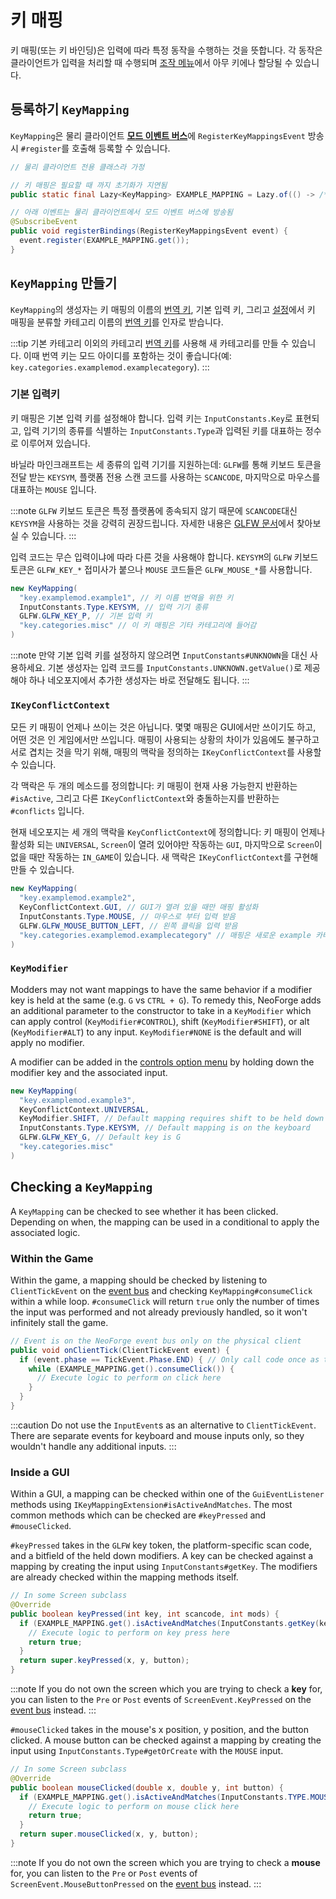 # 키 매핑

키 매핑(또는 키 바인딩)은 입력에 따라 특정 동작을 수행하는 것을 뜻합니다. 각 동작은 클라이언트가 입력을 처리할 때 수행되며 [조작 메뉴][controls]에서 아무 키에나 할당될 수 있습니다.

## 등록하기 `KeyMapping`

`KeyMapping`은 물리 클라이언트 [**모드 이벤트 버스**][eventbus]에 `RegisterKeyMappingsEvent` 방송시 `#register`를 호출해 등록할 수 있습니다.

```java
// 물리 클라이언트 전용 클래스라 가정

// 키 매핑은 필요할 때 까지 초기화가 지연됨
public static final Lazy<KeyMapping> EXAMPLE_MAPPING = Lazy.of(() -> /*...*/);

// 아래 이벤트는 물리 클라이언트에서 모드 이벤트 버스에 방송됨
@SubscribeEvent
public void registerBindings(RegisterKeyMappingsEvent event) {
  event.register(EXAMPLE_MAPPING.get());
}
```

## `KeyMapping` 만들기

`KeyMapping`의 생성자는 키 매핑의 이름의 [번역 키][tk], 기본 입력 키, 그리고 [설정][controls]에서 키 매핑을 분류할 카테고리 이름의 [번역 키][tk]를 인자로 받습니다.

:::tip
기본 카테고리 이외의 카테고리 [번역 키][tk]를 사용해 새 카테고리를 만들 수 있습니다. 이때 번역 키는 모드 아이디를 포함하는 것이 좋습니다(예: `key.categories.examplemod.examplecategory`).
:::

### 기본 입력키

키 매핑은 기본 입력 키를 설정해야 합니다. 입력 키는 `InputConstants.Key`로 표현되고, 입력 기기의 종류를 식별하는 `InputConstants.Type`과 입력된 키를 대표하는 정수로 이루어져 있습니다.

바닐라 마인크래프트는 세 종류의 입력 기기를 지원하는데: `GLFW`를 통해 키보드 토큰을 전달 받는 `KEYSYM`, 플랫폼 전용 스캔 코드를 사용하는 `SCANCODE`, 마지막으로 마우스를 대표하는 `MOUSE` 입니다.

:::note
`GLFW` 키보드 토큰은 특정 플랫폼에 종속되지 않기 때문에 `SCANCODE`대신 `KEYSYM`을 사용하는 것을 강력히 권장드립니다. 자세한 내용은 [GLFW 문서][keyinput]에서 찾아보실 수 있습니다.
:::

입력 코드는 무슨 입력이냐에 따라 다른 것을 사용해야 합니다. `KEYSYM`의 `GLFW` 키보드 토큰은 `GLFW_KEY_*` 접미사가 붙으나 `MOUSE` 코드들은 `GLFW_MOUSE_*`를 사용합니다.

```java
new KeyMapping(
  "key.examplemod.example1", // 키 이름 번역을 위한 키
  InputConstants.Type.KEYSYM, // 입력 기기 종류
  GLFW.GLFW_KEY_P, // 기본 입력 키
  "key.categories.misc" // 이 키 매핑은 기타 카테고리에 들어감
)
```

:::note
만약 기본 입력 키를 설정하지 않으려면 `InputConstants#UNKNOWN`을 대신 사용하세요. 기본 생성자는 입력 코드를 `InputConstants.UNKNOWN.getValue()`로 제공해야 하나 네오포지에서 추가한 생성자는 바로 전달해도 됩니다.
:::

### `IKeyConflictContext`

모든 키 매핑이 언제나 쓰이는 것은 아닙니다. 몇몇 매핑은 GUI에서만 쓰이기도 하고, 어떤 것은 인 게임에서만 쓰입니다. 매핑이 사용되는 상황의 차이가 있음에도 불구하고 서로 겹치는 것을 막기 위해, 매핑의 맥락을 정의하는 `IKeyConflictContext`를 사용할 수 있습니다.

각 맥락은 두 개의 메소드를 정의합니다: 키 매핑이 현재 사용 가능한지 반환하는 `#isActive`, 그리고 다른 `IKeyConflictContext`와 충돌하는지를 반환하는 `#conflicts` 입니다.

현재 네오포지는 세 개의 맥락을 `KeyConflictContext`에 정의합니다: 키 매핑이 언제나 활성화 되는 `UNIVERSAL`, `Screen`이 열려 있어야만 작동하는 `GUI`, 마지막으로 `Screen`이 없을 때만 작동하는 `IN_GAME`이 있습니다. 새 맥락은 `IKeyConflictContext`를 구현해 만들 수 있습니다.

```java
new KeyMapping(
  "key.examplemod.example2",
  KeyConflictContext.GUI, // GUI가 열려 있을 때만 매핑 활성화
  InputConstants.Type.MOUSE, // 마우스로 부터 입력 받음
  GLFW.GLFW_MOUSE_BUTTON_LEFT, // 왼쪽 클릭을 입력 받음
  "key.categories.examplemod.examplecategory" // 매핑은 새로운 example 카테고리에 분류함
)
```

### `KeyModifier`

Modders may not want mappings to have the same behavior if a modifier key is held at the same (e.g. `G` vs `CTRL + G`). To remedy this, NeoForge adds an additional parameter to the constructor to take in a `KeyModifier` which can apply control (`KeyModifier#CONTROL`), shift (`KeyModifier#SHIFT`), or alt (`KeyModifier#ALT`) to any input. `KeyModifier#NONE` is the default and will apply no modifier.

A modifier can be added in the [controls option menu][controls] by holding down the modifier key and the associated input.

```java
new KeyMapping(
  "key.examplemod.example3",
  KeyConflictContext.UNIVERSAL,
  KeyModifier.SHIFT, // Default mapping requires shift to be held down
  InputConstants.Type.KEYSYM, // Default mapping is on the keyboard
  GLFW.GLFW_KEY_G, // Default key is G
  "key.categories.misc"
)
```

## Checking a `KeyMapping`

A `KeyMapping` can be checked to see whether it has been clicked. Depending on when, the mapping can be used in a conditional to apply the associated logic.

### Within the Game

Within the game, a mapping should be checked by listening to `ClientTickEvent` on the [event bus][eventbus] and checking `KeyMapping#consumeClick` within a while loop. `#consumeClick` will return `true` only the number of times the input was performed and not already previously handled, so it won't infinitely stall the game.

```java
// Event is on the NeoForge event bus only on the physical client
public void onClientTick(ClientTickEvent event) {
  if (event.phase == TickEvent.Phase.END) { // Only call code once as the tick event is called twice every tick
    while (EXAMPLE_MAPPING.get().consumeClick()) {
      // Execute logic to perform on click here
    }
  }
}
```

:::caution
Do not use the `InputEvent`s as an alternative to `ClientTickEvent`. There are separate events for keyboard and mouse inputs only, so they wouldn't handle any additional inputs.
:::

### Inside a GUI

Within a GUI, a mapping can be checked within one of the `GuiEventListener` methods using `IKeyMappingExtension#isActiveAndMatches`. The most common methods which can be checked are `#keyPressed` and `#mouseClicked`. 

`#keyPressed` takes in the `GLFW` key token, the platform-specific scan code, and a bitfield of the held down modifiers. A key can be checked against a mapping by creating the input using `InputConstants#getKey`. The modifiers are already checked within the mapping methods itself.

```java
// In some Screen subclass
@Override
public boolean keyPressed(int key, int scancode, int mods) {
  if (EXAMPLE_MAPPING.get().isActiveAndMatches(InputConstants.getKey(key, scancode))) {
    // Execute logic to perform on key press here
    return true;
  }
  return super.keyPressed(x, y, button);
} 
```

:::note
If you do not own the screen which you are trying to check a **key** for, you can listen to the `Pre` or `Post` events of `ScreenEvent.KeyPressed` on the [event bus][eventbus] instead.
:::

`#mouseClicked` takes in the mouse's x position, y position, and the button clicked. A mouse button can be checked against a mapping by creating the input using `InputConstants.Type#getOrCreate` with the `MOUSE` input.

```java
// In some Screen subclass
@Override
public boolean mouseClicked(double x, double y, int button) {
  if (EXAMPLE_MAPPING.get().isActiveAndMatches(InputConstants.TYPE.MOUSE.getOrCreate(button))) {
    // Execute logic to perform on mouse click here
    return true;
  }
  return super.mouseClicked(x, y, button);
} 
```

:::note
If you do not own the screen which you are trying to check a **mouse** for, you can listen to the `Pre` or `Post` events of `ScreenEvent.MouseButtonPressed` on the [event bus][eventbus] instead.
:::

[eventbus]: ../concepts/events.md#registering-an-event-handler
[controls]: https://minecraft.wiki/w/Options#Controls
[tk]: ../resources/client/i18n.md#components
[keyinput]: https://www.glfw.org/docs/3.3/input_guide.html#input_key
